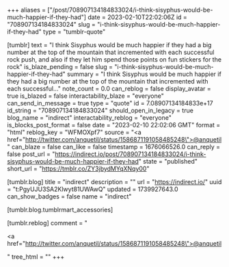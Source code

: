 +++
aliases = ["/post/708907134184833024/i-think-sisyphus-would-be-much-happier-if-they-had"]
date = 2023-02-10T22:02:06Z
id = "708907134184833024"
slug = "i-think-sisyphus-would-be-much-happier-if-they-had"
type = "tumblr-quote"

[tumblr]
text = "I think Sisyphus would be much happier if they had a big number at the top of the mountain that incremented with each successful rock push, and also if they let him spend those points on fun stickers for the rock"
is_blaze_pending = false
slug = "i-think-sisyphus-would-be-much-happier-if-they-had"
summary = "I think Sisyphus would be much happier if they had a big number at the top of the mountain that incremented with each successful..."
note_count = 0.0
can_reblog = false
display_avatar = true
is_blazed = false
interactability_blaze = "everyone"
can_send_in_message = true
type = "quote"
id = 7.08907134184833e+17
id_string = "708907134184833024"
should_open_in_legacy = true
blog_name = "indirect"
interactability_reblog = "everyone"
is_blocks_post_format = false
date = "2023-02-10 22:02:06 GMT"
format = "html"
reblog_key = "WFMOXpf7"
source = "<a href=\"http://twitter.com/anquetil/status/1586871191058485248\">@anquetil</a>"
can_blaze = false
can_like = false
timestamp = 1676066526.0
can_reply = false
post_url = "https://indirect.io/post/708907134184833024/i-think-sisyphus-would-be-much-happier-if-they-had"
state = "published"
short_url = "https://tmblr.co/ZY3jbydMYqXNqy00"

[tumblr.blog]
title = "indirect"
description = ""
url = "https://indirect.io/"
uuid = "t:PgyUJU3SA2Klwyt81UWAwQ"
updated = 1739927643.0
can_show_badges = false
name = "indirect"

[tumblr.blog.tumblrmart_accessories]

[tumblr.reblog]
comment = "<p><a href=\"http://twitter.com/anquetil/status/1586871191058485248\">@anquetil</a></p>"
tree_html = ""
+++
